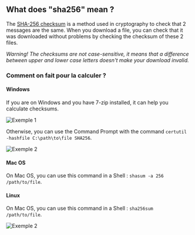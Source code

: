 ## What does "sha256" mean ?

The [SHA-256 checksum](https://en.wikipedia.org/wiki/SHA-2) is a method used in cryptography to check that 2 messages are the same. When you download a file, you can check that it was downloaded without problems by checking the checksum of these 2 files.

_Warning! The checksums are not case-sensitive, it means that a difference between upper and lower case letters doesn't make your download invalid._

### Comment on fait pour la calculer ?

#### Windows

If you are on Windows and you have 7-zip installed, it can help you calculate checksums.

![Exemple 1](/images/windowssha256ex.jpg)

Otherwise, you can use the Command Prompt with the command `certutil -hashfile C:\path\to\file SHA256`.

![Exemple 2](/images/windowssha256ex2.png)

#### Mac OS

On Mac OS, you can use this command in a Shell : `shasum -a 256 /path/to/file`.

#### Linux

On Mac OS, you can use this command in a Shell :  `sha256sum /path/to/file`.

![Exemple 2](/images/linuxsha256ex.png)
